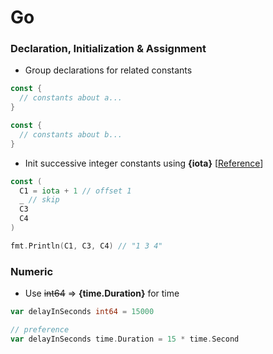 # Go

### Declaration, Initialization & Assignment
+ Group declarations for related constants
```go
const {
  // constants about a...
}

const {
  // constants about b...
}
```

+ Init successive integer constants using **{iota}** [[Reference](https://yourbasic.org/golang/iota/)]
```go
const (
  C1 = iota + 1 // offset 1
  _ // skip
  C3
  C4
)

fmt.Println(C1, C3, C4) // "1 3 4"
```


### Numeric
+ Use ~~int64~~ => **{time.Duration}** for time
```go
var delayInSeconds int64 = 15000

// preference
var delayInSeconds time.Duration = 15 * time.Second
```
